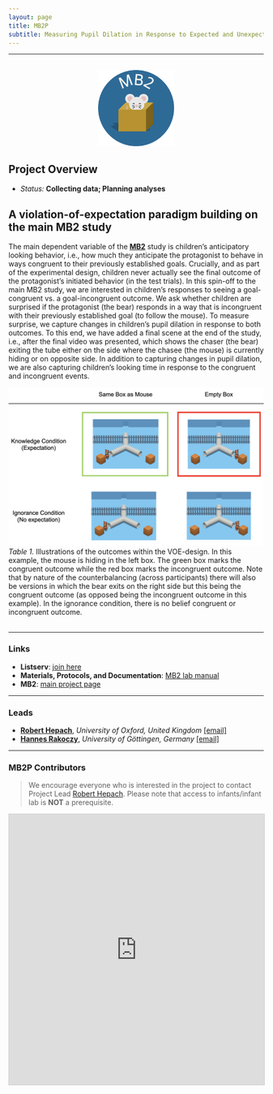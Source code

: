 ```yaml
---
layout: page
title: MB2P
subtitle: Measuring Pupil Dilation in Response to Expected and Unexpected Events
---
```


***

<div class="container">
  <div class="row justify-content-around">
    <div class="col-lg-4" align="center">
      <br>
      <img src="/assets/img/MB2_logo.png" width="150">
    </div>
    <div class="col-lg-8" align="left">
      <h2>Project Overview</h2>
      <ul>
        <li><i>Status:</i> <b>Collecting data; Planning analyses</b></li>
      </ul>
    </div>
  </div>
</div>


## A violation-of-expectation paradigm building on the main MB2 study

<p>The main dependent variable of the <a href="{{site.baseurl}}/MB2/"><b>MB2</b></a> study is children’s anticipatory looking behavior, i.e., how much they anticipate the protagonist to behave in ways congruent to their previously established goals. Crucially, and as part of the experimental design, children never actually see the final outcome of the protagonist’s initiated behavior (in the test trials). In this spin-off to the main MB2 study, we are interested in children’s responses to seeing a goal-congruent vs. a goal-incongruent outcome. We ask whether children are surprised if the protagonist (the bear) responds in a way that is incongruent with their previously established goal (to follow the mouse). To measure surprise, we capture changes in children’s pupil dilation in response to both outcomes. To this end, we have added a final scene at the end of the study, i.e., after the final video was presented, which shows the chaser (the bear) exiting the tube either on the side where the chasee (the mouse) is currently hiding or on opposite side. In addition to capturing changes in pupil dilation, we are also capturing children’s looking time in response to the congruent and incongruent events. </p>


<section>
  <div class="container">
    <div class="row">
      <div class="col-sm-11" align="center">
        <img src="/assets/img/MB2P_design.png">
      </div>
    </div>
    <div class="row">
      <div class="col-sm-11" align="left">
      <i>Table 1.</i> Illustrations of the outcomes within the VOE-design. In this example, the mouse is hiding in the left box. The green box marks the congruent outcome while the red box marks the incongruent outcome. Note that by nature of the counterbalancing (across participants) there will also be versions in which the bear exits on the right side but this being the congruent outcome (as opposed being the incongruent outcome in this example). In the ignorance condition, there is no belief congruent or incongruent outcome.
      </div>
    </div>
  </div>
</section>
<br>


***
### Links
* **Listserv**: [join here](https://groups.google.com/a/manybabies.org/g/mb2p-list)
* **Materials, Protocols, and Documentation**: [MB2 lab manual](https://docs.google.com/document/d/1xAw_EbmvRl1Rj3iAVASazyb4HPxoECfvKaf_7zfFi0o/edit?usp=sharing)
* **MB2**: [main project page]({{site.baseurl}}/MB2/)


***
### Leads
* [**Robert Hepach**](https://www.psy.ox.ac.uk/people/robert-hepach), *University of Oxford, United Kingdom* [[email]](mailto:robert.hepach@psy.ox.ac.uk)
* [**Hannes Rakoczy**](https://www.psych.uni-goettingen.de/en/development/team/rakoczy-hannes), *University of Göttingen, Germany* [[email]](mailto:hrakocz@uni-goettingen.de)


***
### MB2P Contributors

> We encourage everyone who is interested in the project to contact Project Lead [Robert Hepach](mailto:robert.hepach@psy.ox.ac.uk). Please note that access to infants/infant lab is **NOT** a prerequisite.

<iframe class="airtable-embed" src="https://airtable.com/embed/appRoqMKzcK3NsXt4/shrAhBGjpK3eZvztf?backgroundColor=blueDusty&viewControls=on" frameborder="0" onmousewheel="" width="100%" height="533" style="background: transparent; border: 1px solid #ccc;"></iframe>


<!-- ### Publications -->
